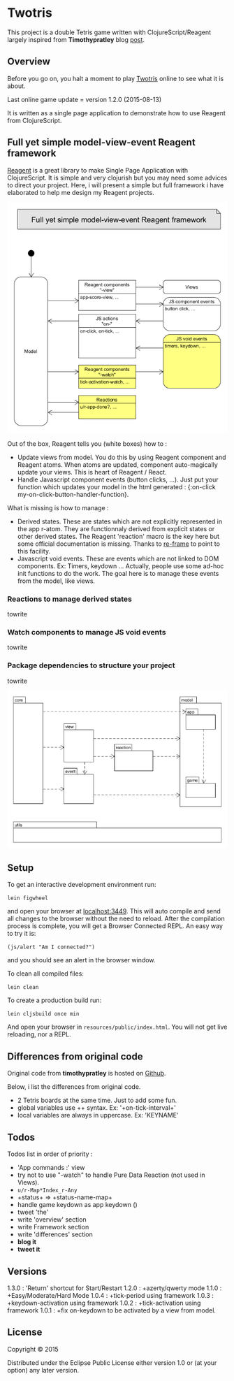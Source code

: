 # Twotris

This project is a double Tetris game written with ClojureScript/Reagent largely inspired from **Timothypratley** blog [post](http://timothypratley.blogspot.fr).

## Overview

Before you go on, you halt a moment to play [Twotris](http://cturle.github.io/twotris.html) online to see what it is about.

Last online game update = version 1.2.0 (2015-08-13)

It is written as a single page application to demonstrate how to use Reagent from ClojureScript.

## Full yet simple model-view-event Reagent framework

[Reagent](https://github.com/reagent-project/reagent) is a great library to make Single Page Application with ClojureScript. It is simple and very clojurish but you may need some advices to direct your project. Here, i will present a simple but full framework i have elaborated to help me design my Reagent projects.

![full yet simple model-view-event Reagent framework](doc/framework/framework.png)

Out of the box, Reagent tells you (white boxes) how to :
- Update views from model. You do this by using Reagent component and Reagent atoms. When atoms are updated, component auto-magically update your views. This is heart of Reagent / React.
- Handle Javascript component events (button clicks, ...). Just put your function which updates your model in the html generated : {:on-click my-on-click-button-handler-function}.

What is missing is how to manage :
- Derived states. These are states which are not explicitly represented in the app r-atom. They are functionnaly derived from explicit states or other derived states. The Reagent 'reaction' macro is the key here but some official documentation is missing. Thanks to [re-frame](https://github.com/Day8/re-frame) to point to this facility.
- Javascript void events. These are events which are not linked to DOM components. Ex: Timers, keydown ... Actually, people use some ad-hoc init functions to do the work. The goal here is to manage these events from the model, like views.

### Reactions to manage derived states

towrite

### Watch components to manage JS void events

towrite

### Package dependencies to structure your project

towrite

![packages dependencies](doc/framework/packages.png)

## Setup

To get an interactive development environment run:

    lein figwheel

and open your browser at [localhost:3449](http://localhost:3449/).
This will auto compile and send all changes to the browser without the
need to reload. After the compilation process is complete, you will
get a Browser Connected REPL. An easy way to try it is:

    (js/alert "Am I connected?")

and you should see an alert in the browser window.

To clean all compiled files:

    lein clean

To create a production build run:

    lein cljsbuild once min

And open your browser in `resources/public/index.html`. You will not
get live reloading, nor a REPL.

## Differences from original code

Original code from **timothypratley** is hosted on [Github](https://github.com/timothypratley/tetris).

Below, i list the differences from original code.

- 2 Tetris boards at the same time. Just to add some fun.
- global variables use ++ syntax. Ex: '+on-tick-interval+'
- local variables are always in uppercase. Ex: 'KEYNAME'


## Todos

Todos list in order of priority :

- 'App commands :' view
- try not to use "-watch" to handle Pure Data Reaction (not used in Views).
- `u/r-Map*Index_r-Any`
- +status+ => +status-name-map+
- handle game keydown as app keydown ()
- tweet 'the'
- write 'overview' section
- write Framework section
- write 'differences' section
- **blog it**
- **tweet it**

## Versions

1.3.0 : 'Return' shortcut for Start/Restart
1.2.0 : +azerty/qwerty mode
1.1.0 : +Easy/Moderate/Hard Mode
1.0.4 : +tick-period using framework
1.0.3 : +keydown-activation using framework
1.0.2 : +tick-activation using framework
1.0.1 : +fix on-keydown to be activated by a view from model.


## License

Copyright © 2015

Distributed under the Eclipse Public License either version 1.0 or (at your option) any later version.
